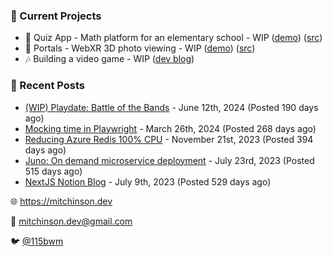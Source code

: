 ### 📌 Current Projects
- 📝 Quiz App - Math platform for an elementary school - WIP ([demo](https://quiz-staging.mitchinson.dev/)) ([src](https://github.com/bmitchinson/budget-entry))
- 📸 Portals - WebXR 3D photo viewing - WIP ([demo](https://portals.mitchinson.dev/)) ([src](https://github.com/bmitchinson/vr-jpg-viewer-webxr))
- 🎶 Building a video game - WIP ([dev blog](https://blog.mitchinson.dev/playdate-dev-one))

### 📝 Recent Posts

- [(WIP) Playdate: Battle of the Bands](https://blog.mitchinson.dev/playdate-dev-one) - June 12th, 2024 (Posted 190 days ago)
- [Mocking time in Playwright](https://blog.mitchinson.dev/playwright-mock-time) - March 26th, 2024 (Posted 268 days ago)
- [Reducing Azure Redis 100% CPU](https://blog.mitchinson.dev/redis-cpu) - November 21st, 2023 (Posted 394 days ago)
- [Juno: On demand microservice deployment](https://blog.mitchinson.dev/juno) - July 23rd, 2023 (Posted 515 days ago)
- [NextJS Notion Blog](https://blog.mitchinson.dev/blog-2023) - July 9th, 2023 (Posted 529 days ago)

🌐 https://mitchinson.dev

💌 mitchinson.dev@gmail.com

🐦 [@115bwm](https://twitter.com/115bwm)
